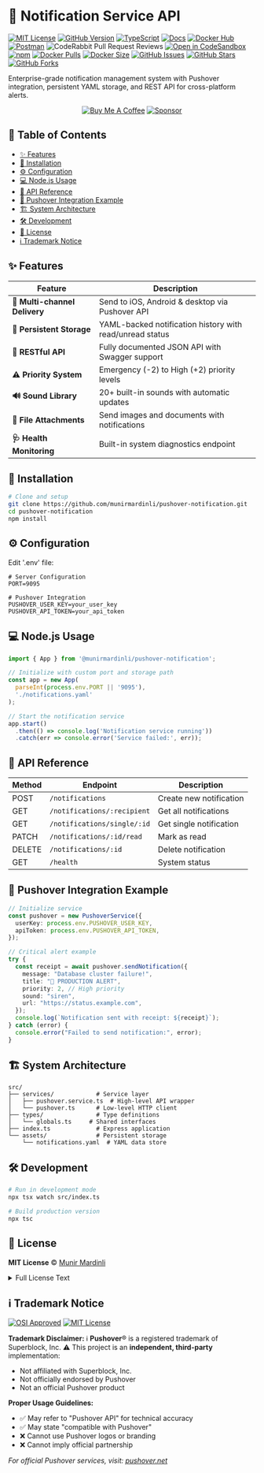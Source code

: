 # 🔔 Notification Service API

[![MIT License](https://img.shields.io/badge/license-MIT-blue.svg)](LICENSE)
[![GitHub Version](https://img.shields.io/github/package-json/v/munirmardinli/pushover-notification?color=green&label=version)](https://github.com/munirmardinli/pushover-notification)
[![TypeScript](https://img.shields.io/badge/lang-typescript-3178C6.svg)](https://www.typescriptlang.org/)
[![Docs](https://img.shields.io/badge/docs-typedoc-blueviolet.svg)](https://munirmardinli.github.io/pushover-notification//)
[![Docker Hub](https://img.shields.io/badge/docker%20-Image-blue?logo=docker&logoColor=white)](https://hub.docker.com/r/mardinlimunir/pushover-notification)
[![Postman](https://img.shields.io/badge/Postman-API-orange?logo=postman&logoColor=white)](https://www.postman.com/munirmardinli-team/api-reference/collection/9aqkw6v/pushover-notification-api?action=share&creator=45781554)
![CodeRabbit Pull Request Reviews](https://img.shields.io/coderabbit/prs/github/munirmardinli/pushover-notification?utm_source=oss&utm_medium=github&utm_campaign=munirmardinli%2Fpushover-notification&labelColor=171717&color=FF570A&link=https%3A%2F%2Fcoderabbit.ai&label=CodeRabbit+Reviews)
[![Open in CodeSandbox](https://img.shields.io/badge/Open%20in-Codesandbox-black?logo=codesandbox&logoColor=white)](https://codesandbox.io/p/github/munirmardinli/pushover-notification/main?import=true)
[![npm](https://img.shields.io/npm/v/@munirmardinli_org/pushover-notification)](https://www.npmjs.com/package/@munirmardinli_org/pushover-notification)
[![Docker Pulls](https://img.shields.io/docker/pulls/mardinlimunir/pushover-notification)](https://hub.docker.com/r/mardinlimunir/pushover-notification)
[![Docker Size](https://img.shields.io/docker/image-size/mardinlimunir/pushover-notification/latest)](https://hub.docker.com/r/mardinlimunir/pushover-notification)
[![GitHub Issues](https://img.shields.io/github/issues/munirmardinli/pushover-notification)](https://github.com/munirmardinli/pushover-notification/issues)
[![GitHub Stars](https://img.shields.io/github/stars/munirmardinli/pushover-notification)](https://github.com/munirmardinli/pushover-notification/stargazers)
[![GitHub Forks](https://img.shields.io/github/forks/munirmardinli/pushover-notification)](https://github.com/munirmardinli/pushover-notification/network/members)

Enterprise-grade notification management system with Pushover integration, persistent YAML storage, and REST API for cross-platform alerts.

<p align="center">
  <a href="https://www.buymeacoffee.com/munirmardinli" target="_blank"><img src="https://img.shields.io/badge/Buy%20Me%20a%20Coffee-yellow?style=for-the-badge&logo=buy-me-a-coffee&logoColor=black" alt="Buy Me A Coffee" /></a>
  <a href="https://github.com/sponsors/munirmardinli"><img alt="Sponsor" src="https://img.shields.io/badge/sponsor-30363D?style=for-the-badge&logo=GitHub-Sponsors&logoColor=%23white" /></a>
</p>

## 📖 Table of Contents
- [✨ Features](#-features)
- [🚀 Installation](#-installation)
- [⚙️ Configuration](#️-configuration)
- [💻 Node.js Usage](#-nodejs-usage)
- [📡 API Reference](#-api-reference)
- [🔌 Pushover Integration Example](#-pushover-integration-example)
- [🏗 System Architecture](#-system-architecture)
- [🛠 Development](#-development)
- [📄 License](#-license)
- [ℹ️ Trademark Notice](#ℹ️-trademark-notice)

## ✨ Features

| Feature | Description |
|---------|-------------|
| **📱 Multi-channel Delivery** | Send to iOS, Android & desktop via Pushover API |
| **💾 Persistent Storage** | YAML-backed notification history with read/unread status |
| **🔌 RESTful API** | Fully documented JSON API with Swagger support |
| **⚠️ Priority System** | Emergency (-2) to High (+2) priority levels |
| **🔊 Sound Library** | 20+ built-in sounds with automatic updates |
| **📎 File Attachments** | Send images and documents with notifications |
| **🩺 Health Monitoring** | Built-in system diagnostics endpoint |

## 🚀 Installation

```bash
# Clone and setup
git clone https://github.com/munirmardinli/pushover-notification.git
cd pushover-notification
npm install
```

## ⚙️ Configuration

Edit '.env' file:

```dotenv
# Server Configuration
PORT=9095

# Pushover Integration
PUSHOVER_USER_KEY=your_user_key
PUSHOVER_API_TOKEN=your_api_token

```

## 💻 Node.js Usage

```typescript
import { App } from '@munirmardinli/pushover-notification';

// Initialize with custom port and storage path
const app = new App(
  parseInt(process.env.PORT || '9095'),
  './notifications.yaml'
);

// Start the notification service
app.start()
  .then(() => console.log('Notification service running'))
  .catch(err => console.error('Service failed:', err));
```

## 📡 API Reference

| Method | Endpoint                    | Description             |
| ------ | --------------------------- | ----------------------- |
| POST   | `/notifications`            | Create new notification |
| GET    | `/notifications/:recipient` | Get all notifications   |
| GET    | `/notifications/single/:id` | Get single notification |
| PATCH  | `/notifications/:id/read`   | Mark as read            |
| DELETE | `/notifications/:id`        | Delete notification     |
| GET    | `/health`                   | System status           |

## 🔌 Pushover Integration Example

```ts
// Initialize service
const pushover = new PushoverService({
  userKey: process.env.PUSHOVER_USER_KEY,
  apiToken: process.env.PUSHOVER_API_TOKEN,
});

// Critical alert example
try {
  const receipt = await pushover.sendNotification({
    message: "Database cluster failure!",
    title: "🚨 PRODUCTION ALERT",
    priority: 2, // High priority
    sound: "siren",
    url: "https://status.example.com",
  });
  console.log(`Notification sent with receipt: ${receipt}`);
} catch (error) {
  console.error("Failed to send notification:", error);
}
```

## 🏗 System Architecture

```text
src/
├── services/            # Service layer
│   ├── pushover.service.ts  # High-level API wrapper
│   └── pushover.ts      # Low-level HTTP client
├── types/               # Type definitions
│   └── globals.ts     # Shared interfaces
├── index.ts             # Express application
└── assets/              # Persistent storage
    └── notifications.yaml  # YAML data store
```

## 🛠 Development

```bash
# Run in development mode
npx tsx watch src/index.ts

# Build production version
npx tsc
```

## 📄 License

**MIT License** © [Munir Mardinli](https://linktr.ee/munirmardinli)

<details>
<summary>Full License Text</summary>

```text
MIT License

Copyright (c) 2025 Munir Mardinli

Permission is hereby granted, free of charge, to any person obtaining a copy
of this software and associated documentation files (the "Software"), to deal
in the Software without restriction, including without limitation the rights
to use, copy, modify, merge, publish, distribute, sublicense, and/or sell
copies of the Software, and to permit persons to whom the Software is
furnished to do so, subject to the following conditions:

The above copyright notice and this permission notice shall be included in all
copies or substantial portions of the Software.

THE SOFTWARE IS PROVIDED "AS IS", WITHOUT WARRANTY OF ANY KIND, EXPRESS OR
IMPLIED, INCLUDING BUT NOT LIMITED TO THE WARRANTIES OF MERCHANTABILITY,
FITNESS FOR A PARTICULAR PURPOSE AND NONINFRINGEMENT. IN NO EVENT SHALL THE
AUTHORS OR COPYRIGHT HOLDERS BE LIABLE FOR ANY CLAIM, DAMAGES OR OTHER
LIABILITY, WHETHER IN AN ACTION OF CONTRACT, TORT OR OTHERWISE, ARISING FROM,
OUT OF OR IN CONNECTION WITH THE SOFTWARE OR THE USE OR OTHER DEALINGS IN THE
SOFTWARE.
```
</details>

## ℹ️ Trademark Notice

[![OSI Approved](https://img.shields.io/badge/OSI-Approved-blue.svg)](https://opensource.org/licenses/MIT)
[![MIT License](https://img.shields.io/badge/License-MIT-yellow.svg)](https://opensource.org/licenses/MIT)

**Trademark Disclaimer:**
ℹ️ **Pushover**® is a registered trademark of Superblock, Inc.
⚠️ This project is an **independent, third-party** implementation:
- Not affiliated with Superblock, Inc.
- Not officially endorsed by Pushover
- Not an official Pushover product

**Proper Usage Guidelines:**
- ✅ May refer to "Pushover API" for technical accuracy
- ✅ May state "compatible with Pushover"
- ❌ Cannot use Pushover logos or branding
- ❌ Cannot imply official partnership

*For official Pushover services, visit: [pushover.net](https://pushover.net)*

